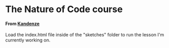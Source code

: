 # The Nature of Code course
#### From [Kandenze](https://www.kadenze.com/courses/the-nature-of-code-ii/sessions/introduction-overview)

Load the index.html file inside of the "sketches" folder to run the lesson I'm currently working on.
